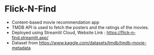 # Flick-N-Find
- Content-based movie recommendation app
- TMDB API is used to fetch the posters and the ratings of the movies.
- Deployed using Streamlit Cloud, Website Link : https://flick-n-find.streamlit.app/
- Dataset from https://www.kaggle.com/datasets/tmdb/tmdb-movie-metadata
